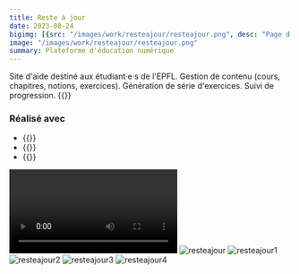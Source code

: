 ```yaml
---
title: Reste à jour
date: 2023-08-24
bigimg: [{src: "/images/work/resteajour/resteajour.png", desc: "Page d'accueil"}]
image: "/images/work/resteajour/resteajour.png"
summary: Plateforme d'éducation numérique
---
```


Site d'aide destiné aux étudiant·e·s de l'EPFL. Gestion de contenu (cours, chapitres, notions, exercices). Génération de série d'exercices. Suivi de progression. <!--more--> {{<link href="https://resteajour.ch" class="badge" inner="amacepfl.ch" target="_blank" >}}

### Réalisé avec
- {{<span class="btn btn-danger my-2" inner="MongoDB" >}}
- {{<span class="btn btn-primary my-2" inner="Express" >}}
- {{<span class="btn btn-success my-2" inner="Node.js" >}}

![resteajour](/videos/resteajour.mp4)
![resteajour](/images/work/resteajour/resteajour.png)
![resteajour1](/images/work/resteajour/resteajour1.png)
![resteajour2](/images/work/resteajour/resteajour2.png)
![resteajour3](/images/work/resteajour/resteajour3.png)
![resteajour4](/images/work/resteajour/resteajour4.png)